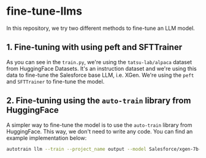 # fine-tune-llms
In this repository, we try two different methods to fine-tune an LLM model.

## 1. Fine-tuning with using peft and SFTTrainer
As you can see in the `train.py`, we're using the `tatsu-lab/alpaca` dataset from HuggingFace Datasets. It's an instruction dataset and we're using this data to fine-tune the Salesforce base LLM, i.e. XGen. We're using the `peft` and `SFTTrainer` to fine-tune the model. 

## 2. Fine-tuning using the `auto-train` library from HuggingFace
A simpler way to fine-tune the model is to use the `auto-train` library from HuggingFace. This way, we don't need to write any code. You can find an example implementation below:

```bash
autotrain llm --train --project_name output --model Salesforce/xgen-7b-8k-base --data_path tatsu-lab/alpaca --use_peft --use_int4 --trainer sft --learning_rate 2e-4 
```

